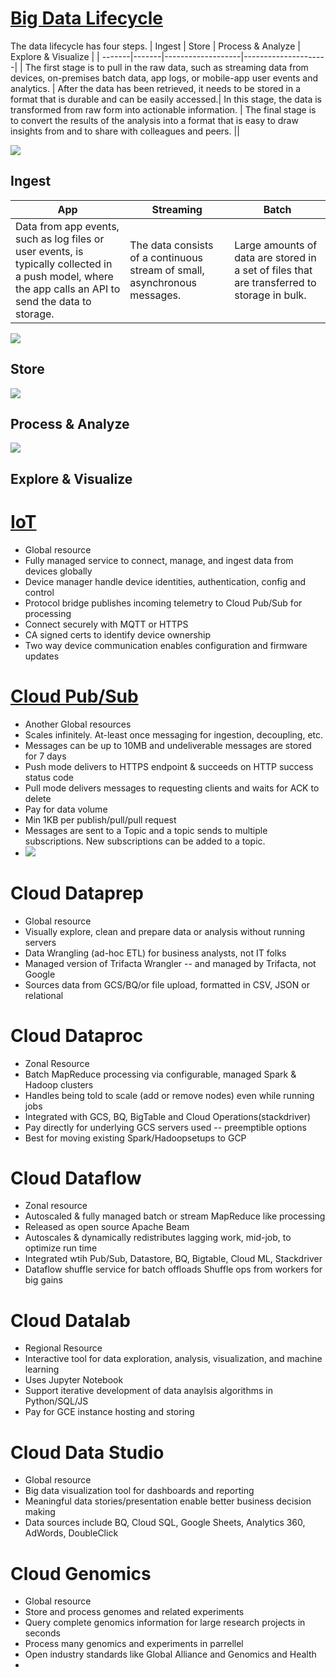 # [Big Data Lifecycle](https://cloud.google.com/architecture/data-lifecycle-cloud-platform)

The data lifecycle has four steps.
| Ingest | Store | Process & Analyze | Explore & Visualize |
| -------|-------|-------------------|---------------------|
| The first stage is to pull in the raw data, such as streaming data from devices, on-premises batch data, app logs, or mobile-app user events and analytics. | After the data has been retrieved, it needs to be stored in a format that is durable and can be easily accessed.| In this stage, the data is transformed from raw form into actionable information. | The final stage is to convert the results of the analysis into a format that is easy to draw insights from and to share with colleagues and peers. ||

![](https://cloud.google.com/architecture/images/data-lifecycle-1.svg)

## Ingest

| App | Streaming | Batch |
| --- | --------- | ----- |
| Data from app events, such as log files or user events, is typically collected in a push model, where the app calls an API to send the data to storage. | The data consists of a continuous stream of small, asynchronous messages. | Large amounts of data are stored in a set of files that are transferred to storage in bulk. |

![](https://cloud.google.com/architecture/images/data-lifecycle-2.svg)

## Store

![](https://cloud.google.com/architecture/images/data-lifecycle-3.svg)

## Process & Analyze

![](https://cloud.google.com/architecture/images/data-lifecycle-4.svg)

## Explore & Visualize

# [IoT](https://cloud.google.com/iot-core/)

* Global resource
* Fully managed service to connect, manage, and ingest data from devices globally
* Device manager handle device identities, authentication, config and control
* Protocol bridge publishes incoming telemetry to Cloud Pub/Sub for processing
* Connect securely with MQTT or HTTPS
* CA signed certs to identify device ownership
* Two way device communication enables configuration and firmware updates

# [Cloud Pub/Sub](https://cloud.google.com/pubsub/architecture)

* Another Global resources
* Scales infinitely. At-least once messaging for ingestion, decoupling, etc.
* Messages can be up to 10MB and undeliverable messages are stored for 7 days
* Push mode delivers to HTTPS endpoint & succeeds on HTTP success status code
* Pull mode delivers messages to requesting clients and waits for ACK to delete
* Pay for data volume
* Min 1KB per publish/pull/pull request
* Messages are sent to a Topic and a topic sends to multiple subscriptions. New subscriptions can be added to a topic.
* ![](https://cloud.google.com/pubsub/images/wp_flow.svg)

# Cloud Dataprep

* Global resource
* Visually explore, clean and prepare data or analysis without running servers
* Data Wrangling (ad-hoc ETL) for business analysts, not IT folks
* Managed version of Trifacta Wrangler -- and managed by Trifacta, not Google
* Sources data from GCS/BQ/or file upload, formatted in CSV, JSON or relational

# Cloud Dataproc

* Zonal Resource
* Batch MapReduce processing via configurable, managed Spark & Hadoop clusters
* Handles being told to scale (add or remove nodes) even while running jobs
* Integrated with GCS, BQ, BigTable and Cloud Operations(stackdriver)
* Pay directly for underlying GCS servers used -- preemptible options
* Best for moving existing Spark/Hadoopsetups to GCP

# Cloud Dataflow

* Zonal resource
* Autoscaled & fully managed batch or stream MapReduce like processing
* Released as open source Apache Beam
* Autoscales & dynamically redistributes lagging work, mid-job, to optimize run time
* Integrated wtih Pub/Sub, Datastore, BQ, Bigtable, Cloud ML, Stackdriver
* Dataflow shuffle service for batch offloads Shuffle ops from workers for big gains

# Cloud Datalab

* Regional Resource
* Interactive tool for data exploration, analysis, visualization, and machine learning
* Uses Jupyter Notebook
* Support iterative development of data anaylsis algorithms in Python/SQL/JS
* Pay for GCE instance hosting and storing

# Cloud Data Studio

* Global resource
* Big data visualization tool for dashboards and reporting
* Meaningful data stories/presentation enable better business decision making
* Data sources include BQ, Cloud SQL, Google Sheets, Analytics 360, AdWords, DoubleClick

# Cloud Genomics

* Global resource
* Store and process genomes and related experiments
* Query complete genomics information for large research projects in seconds
* Process many genomics and experiments in parrellel
* Open industry standards like Global Alliance and Genomics and Health
* 
